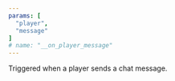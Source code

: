 ```yaml
---
params: [
  "player",
  "message"
]
# name: "__on_player_message"
---
```

Triggered when a player sends a chat message.

